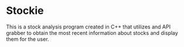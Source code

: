 # Stockie
This is a stock analysis program created in C++ that utilizes and API grabber to obtain the most recent information about stocks and display them for the user.
